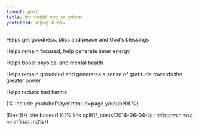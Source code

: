 ```yaml
---
layout: post
title: ਓਮ ਪਕਸ਼ੀਨੇਂ ਨਮਹ ੧੧ ਟਾਇਮਸ
youtubeId: WQywj-D-Qiw
---
```

 
 
Helps get goodness, bliss and peace and God's blessings
 
Helps remain focused, help generate inner energy 
 
Helps boost physical and mental health 
 
Helps remain grounded and generates a sense of gratitude towards the greater power 
 
Helps reduce bad karma
 
 
 
 


{% include youtubePlayer.html id=page.youtubeId %}
 
[Next]({{ site.baseurl }}{% link  split1/_posts/2014-06-04-ਓਮ ਸਾਹੈਸ੍ਰਦਾਯਾ ਨਮਹ ੧੧ ਟਾਇਮਸ.md%})
 
